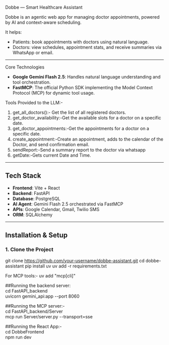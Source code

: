 Dobbe — Smart Healthcare Assistant

Dobbe is an agentic web app for managing doctor appointments, powered by AI and context-aware scheduling.

It helps:
- Patients: book appointments with doctors using natural language.
- Doctors: view schedules, appointment stats, and receive summaries via WhatsApp or email.

---

Core Technologies

- **Google Gemini Flash 2.5**: Handles natural language understanding and tool orchestration.
- **FastMCP**: The official Python SDK implementing the Model Context Protocol (MCP) for dynamic tool usage.

Tools Provided to the LLM:-

1. get_all_doctors():- Get the list of all registered doctors.
2. get_doctor_availability:-Get the available slots for a doctor on a specific date.
3. get_doctor_appointments:-Get the appointments for a doctor on a specific date.
4. create_appointment:-Create an appointment, adds to the calendar of the Doctor, and send confirmation email.
5. sendReport:-Send a summary report to the doctor via whatsapp
6. getDate:-Gets current Date and Time.

---

##  Tech Stack

- **Frontend**: Vite + React
- **Backend**: FastAPI
- **Database**: PostgreSQL
- **AI Agent**: Gemini Flash 2.5 orchestrated via FastMCP
- **APIs**: Google Calendar, Gmail, Twilio SMS
- **ORM**: SQLAlchemy

---

##  Installation & Setup

### 1. Clone the Project
git clone https://github.com/your-username/dobbe-assistant.git
cd dobbe-assistant
pip install uv
uv add -r requirements.txt

For MCP tools:-
uv add "mcp[cli]"

##Running the backend server:  
cd FastAPI_backend  
uvicorn gemini_api:app --port 8060  

##Running the MCP server:-  
cd FastAPI_backend/Server  
mcp run Server/server.py --transport=sse  

##Running the React App:-  
cd DobbeFrontend  
npm run dev


